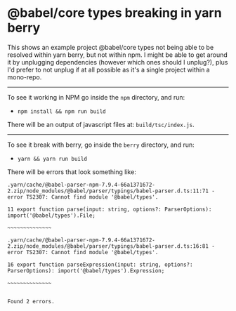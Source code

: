 # @babel/core types breaking in yarn berry #

This shows an example project @babel/core types not being able to be resolved
within yarn berry, but not within npm. I might be able to get around it by
unplugging dependencies (however which ones should I unplug?), plus I'd prefer
to not unplug if at all possible as it's a single project within a mono-repo.

---

To see it working in NPM go inside the `npm` directory, and run:

  - `npm install && npm run build`

There will be an output of javascript files at: `build/tsc/index.js`.

---

To see it break with berry, go inside the `berry` directory, and run:

  - `yarn && yarn run build`

There will be errors that look something like:

```
.yarn/cache/@babel-parser-npm-7.9.4-66a1371672-2.zip/node_modules/@babel/parser/typings/babel-parser.d.ts:11:71 - error TS2307: Cannot find module '@babel/types'.

11 export function parse(input: string, options?: ParserOptions): import('@babel/types').File;
                                                                         ~~~~~~~~~~~~~~

.yarn/cache/@babel-parser-npm-7.9.4-66a1371672-2.zip/node_modules/@babel/parser/typings/babel-parser.d.ts:16:81 - error TS2307: Cannot find module '@babel/types'.

16 export function parseExpression(input: string, options?: ParserOptions): import('@babel/types').Expression;
                                                                                   ~~~~~~~~~~~~~~


Found 2 errors.
```
